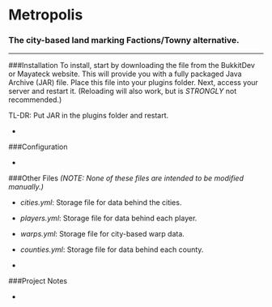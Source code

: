 # Metropolis
### The city-based land marking Factions/Towny alternative.
---
###Installation
To install, start by downloading the file from the BukkitDev or Mayateck website. This will provide you with a fully packaged Java Archive (JAR) file. Place this file into your plugins folder. Next, access your server and restart it. (Reloading will also work, but is *STRONGLY* not recommended.)

TL-DR: Put JAR in the plugins folder and restart.

-

###Configuration

-

###Other Files
*(NOTE: None of these files are intended to be modified manually.)*
  - *cities.yml*: Storage file for data behind the cities.
  - *players.yml*: Storage file for data behind each player.
  - *warps.yml*: Storage file for city-based warp data.
  - *counties.yml*: Storage file for data behind each county.
	
-

###Project Notes

-



